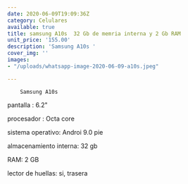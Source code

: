 ```yaml
---
date: 2020-06-09T19:09:36Z
category: Celulares
available: true
title: samsung A10s  32 Gb de memria interna y 2 Gb RAM
unit_price: '155.00'
description: 'Samsung A10s '
cover_img: ''
images:
- "/uploads/whatsapp-image-2020-06-09-a10s.jpeg"

---
```

        Samsung A10s

pantalla : 6.2"

procesador : Octa core

sistema operativo: Androi 9.0 pie

almacenamiento interna: 32 gb

RAM:  2 GB

lector de huellas: si, trasera